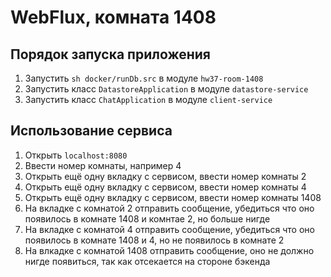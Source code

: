 # WebFlux, комната 1408

## Порядок запуска приложения
1. Запустить `sh docker/runDb.src` в модуле `hw37-room-1408`
2. Запустить класс `DatastoreApplication` в модуле `datastore-service`
2. Запустить класс `ChatApplication` в модуле `client-service`

## Использование сервиса
1. Открыть `localhost:8080`
2. Ввести номер комнаты, например 4
3. Открыть ещё одну вкладку с сервисом, ввести номер комнаты 2
4. Открыть ещё одну вкладку с сервисом, ввести номер комнаты 4
5. Открыть ещё одну вкладку с сервисом, ввести номер комнаты 1408
6. На вкладке с комнатой 2 отправить сообщение, убедиться что оно появилось в комнате 1408 и комнтае 2, но больше нигде
6. На вкладке с комнатой 4 отправить сообщение, убедиться что оно появилось в комнате 1408 и 4, но не появилось в комнате 2
7. На влкадке с комнатой 1408 отправить сообщение, оно не должно нигде появиться, так как отсекается на стороне бэкенда